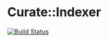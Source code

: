 # Curate::Indexer

[![Build Status](https://travis-ci.org/ndlib/sipity.png?branch=master)](https://travis-ci.org/ndlib/sipity)
